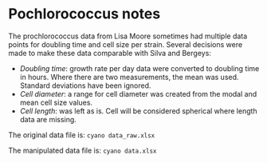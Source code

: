 # Pochlorococcus notes

The prochlorococcus data from Lisa Moore sometimes had multiple data points for doubling time and cell size per strain. Several decisions were made to make these data comparable with Silva and Bergeys:

- *Doubling time*: growth rate per day data were converted to doubling time in hours. Where there are two measurements, the mean was used. Standard deviations have been ignored. 
- *Cell diameter*: a range for cell diameter was created from the modal and mean cell size values.
- *Cell length*: was left as is. Cell will be considered spherical where length data are missing.

The original data file is: `cyano data_raw.xlsx`

The manipulated data file is: `cyano data.xlsx`
